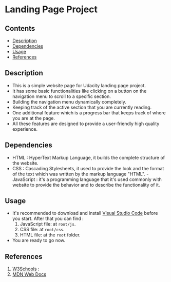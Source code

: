 # Landing Page Project

## Contents

* [Description](#description)
* [Dependencies](#dependencies)
* [Usage](#usage)
* [References](#references)

## Description

- This is a simple website page for Udacity landing page project.
- It has some basic functionalities like clicking on a button on the navigation menu to scroll to a specific section.
- Building the navigation menu dynamically completely.
- Keeping track of the active section that you are currently reading.
- One additional feature which is a progress bar that keeps track of where you are at the page.
- All these features are designed to provide a user-friendly high quality experience.


## Dependencies

- HTML : HyperText Markup Language, it builds the complete structure of the website.
- CSS  : Cascading Stylesheets, it used to provide the look and the format of the text which was written by the markup language "HTML".
-JavaScript : it's a programming language that it's used commonly with website to provide the behavior and to describe the functionality of it.

## Usage

- It's recommended to download and install [Visual Studio Code](https://code.visualstudio.com/) before you start. After that you can find :
  1. JavaScript file: at `root/js`.
  2. CSS file: at `root/css`.
  3. HTML file: at the `root` folder.
- You are ready to go now.  


## References

1. [W3Schools](https://w3schools.com) : 
2. [MDN Web Docs](https://developer.mozilla.org/ar/docs/Web/CSS)
